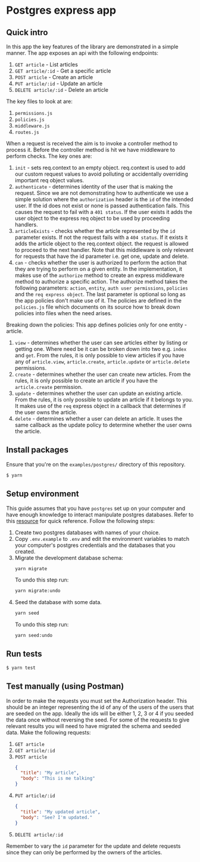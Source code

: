 # Postgres express app

## Quick intro

In this app the key features of the library are demonstrated in a simple manner. The app exposes an api with the
following endpoints:

1. `GET article` - List articles
2. `GET article/:id` - Get a specific article
3. `POST article` - Create an article
4. `PUT article/:id` - Update an article
5. `DELETE article/:id` - Delete an article

The key files to look at are:

1. `permissions.js`
2. `policies.js`
3. `middleware.js`
4. `routes.js`

When a request is received the aim is to invoke a controller method to process it. Before the controller method is hit
we have middleware to perform checks. The key ones are:

1. `init` - sets req.context to an empty object. req.context is used to add our custom request values to avoid polluting
   or accidentally overriding important req object values.
2. `authenticate` - determines identity of the user that is making the request. Since we are not demonstrating how to
   authenticate we use a simple solution where the `authorization` header is the `id` of the intended user. If the id
   does not exist or none is passed authentication fails. This causes the request to fail with a `401 status`. If the
   user exists it adds the user object to the express req object to be used by proceeding handlers.
3. `articleExists` - checks whether the article represented by the `id` parameter exists. If not the request fails with
   a `404 status`. If it exists it adds the article object to the req.context object. the request is allowed to proceed
   to the next handler. Note that this middleware is only relevant for requests that have the id parameter i.e. get one,
   update and delete.
4. `can` - checks whether the user is authorized to perform the action that they are trying to perform on a given
   entity. In the implementation, it makes use of the `authorize` method to create an express middleware method to
   authorize a specific action. The authorize method takes the following parameters: `action`, `entity`,
   `auth user permissions`, `policies` and the `req express object`. The last parameter is optional so long as the app
   policies don't make use of it. The policies are defined in the `policies.js` file which documents on its source how
   to break down policies into files when the need arises.

Breaking down the policies:
This app defines policies only for one entity - article.

1. `view` - determines whether the user can see articles either by listing or getting one. Where need be it can be
   broken down into two e.g. `index` and `get`. From the rules, it is only possible to view articles if you have any of
   `article.view`, `article.create`, `article.update` or `article.delete` permissions.
2. `create` - determines whether the user can create new articles. From the rules, it is only possible to create an
   article if you have the `article.create` permission.
3. `update` - determines whether the user can update an existing article. From the rules, it is only possible to update
   an article if it belongs to you. It makes use of the `req` express object in a callback that determines if the user
   owns the article.
4. `delete` - determines whether a user can delete an article. It uses the same callback as the update policy to
   determine whether the user owns the article.

## Install packages

Ensure that you're on the `examples/postgres/` directory of this repository.

```bash
$ yarn
```

## Setup environment

This guide assumes that you have `postgres` set up on your computer and have enough knowledge to interact manipulate
postgres databases. Refer to this [resource](https://www.guru99.com/introduction-postgresql.html) for quick reference.
Follow the following steps:

1. Create two postgres databases with names of your choice.
2. Copy `.env.example` to `.env` and edit the environment variables to match your computer's postgres credentials and
   the databases that you created.
3. Migrate the development database schema:
   ```bash
   yarn migrate
   ```
   To undo this step run:
   ```bash
   yarn migrate:undo
   ```
4. Seed the database with some data.
   ```bash
   yarn seed
   ```
   To undo this step run:
   ```bash
   yarn seed:undo
   ```

## Run tests

```bash
$ yarn test
```

## Test manually (using Postman)

In order to make the requests you must set the Authorization header. This should be an integer representing the id of
any of the users of the users that are seeded on the app. Ideally the ids will be either 1, 2, 3 or 4 if you seeded the
data once without reversing the seed. For some of the requests to give relevant results you will need to have migrated
the schema and seeded data. Make the following requests:

1. `GET article`
2. `GET article/:id`
3. `POST article`
   ```json
   {
     "title": "My article",
     "body": "This is me talking"
   }
   ```
4. `PUT article/:id`
   ```json
   {
     "title": "My updated article",
     "body": "See? I'm updated."
   }
   ```
5. `DELETE article/:id`

Remember to vary the `id` parameter for the update and delete requests since they can only be performed by the owners of
the articles.
